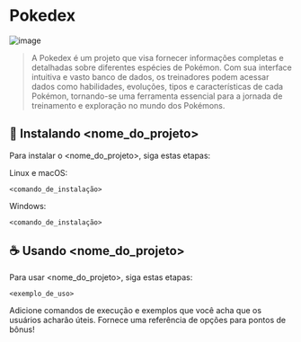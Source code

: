 # Pokedex


![image](https://github.com/abnerhakinnen/pokedex/assets/43319221/7184b9e0-049e-4cc9-b2f6-31f3752af00c)

> A Pokedex é um projeto que visa fornecer informações completas e detalhadas sobre diferentes espécies de Pokémon. Com sua interface intuitiva e vasto banco de dados, os treinadores podem acessar dados como habilidades, evoluções, tipos e características de cada Pokémon, tornando-se uma ferramenta essencial para a jornada de treinamento e exploração no mundo dos Pokémons.




## 🚀 Instalando <nome_do_projeto>

Para instalar o <nome_do_projeto>, siga estas etapas:

Linux e macOS:
```
<comando_de_instalação>
```

Windows:
```
<comando_de_instalação>
```

## ☕ Usando <nome_do_projeto>

Para usar <nome_do_projeto>, siga estas etapas:

```
<exemplo_de_uso>
```

Adicione comandos de execução e exemplos que você acha que os usuários acharão úteis. Fornece uma referência de opções para pontos de bônus!
